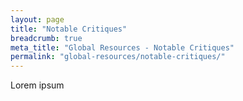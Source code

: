 ```yaml
---
layout: page
title: "Notable Critiques"
breadcrumb: true
meta_title: "Global Resources - Notable Critiques"
permalink: "global-resources/notable-critiques/"
---
```

Lorem ipsum
